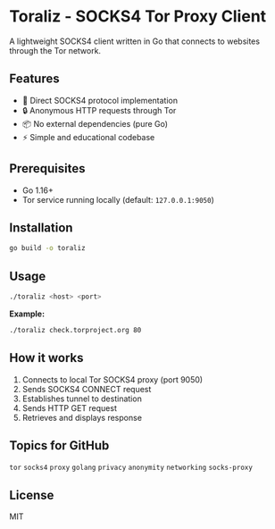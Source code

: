 # Toraliz - SOCKS4 Tor Proxy Client

A lightweight SOCKS4 client written in Go that connects to websites through the Tor network.

## Features

- 🧅 Direct SOCKS4 protocol implementation
- 🔒 Anonymous HTTP requests through Tor
- 📦 No external dependencies (pure Go)
- ⚡ Simple and educational codebase

## Prerequisites

- Go 1.16+
- Tor service running locally (default: `127.0.0.1:9050`)

## Installation
```bash
go build -o toraliz
```

## Usage
```bash
./toraliz <host> <port>
```

**Example:**
```bash
./toraliz check.torproject.org 80
```

## How it works

1. Connects to local Tor SOCKS4 proxy (port 9050)
2. Sends SOCKS4 CONNECT request
3. Establishes tunnel to destination
4. Sends HTTP GET request
5. Retrieves and displays response

## Topics for GitHub

`tor` `socks4` `proxy` `golang` `privacy` `anonymity` `networking` `socks-proxy`

## License

MIT
